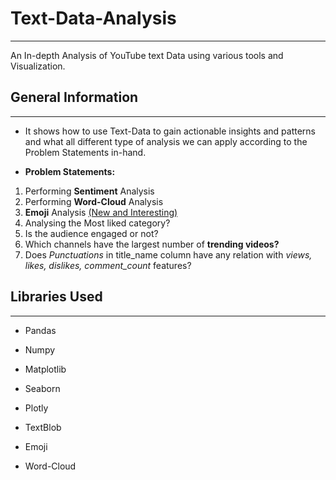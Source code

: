 <h1>Text-Data-Analysis</h1>
<hr><p>An In-depth Analysis of YouTube text Data using various tools and Visualization.</p><h2>General Information</h2>
<hr><ul>
<li>It shows how to use Text-Data to gain actionable insights and patterns and what all different type of analysis we can apply according to the Problem Statements in-hand.</li>
</ul><ul>
<li><strong>Problem Statements:</strong></li>
</ul>
<ol>
<li>Performing <strong>Sentiment</strong> Analysis</li>
<li>Performing <strong>Word-Cloud</strong> Analysis</li>
<li><strong>Emoji</strong> Analysis <ins>(New and Interesting)</ins></li>
<li>Analysing the Most liked category?</li>
<li>Is the audience engaged or not?</li>
<li>Which channels have the largest number of <strong>trending videos?</strong></li>
<li>Does <em>Punctuations</em> in title_name column have any relation with <em>views, likes, dislikes, comment_count</em> features?</li>
</ol><h2>Libraries Used</h2>
<hr><ul>
<li>Pandas</li>
</ul><ul>
<li>Numpy</li>
</ul><ul>
<li>Matplotlib</li>
</ul><ul>
<li>Seaborn</li>
</ul><ul>
<li>Plotly</li>
</ul><ul>
<li>TextBlob</li>
</ul><ul>
<li>Emoji</li>
</ul><ul>
<li>Word-Cloud</li>
</ul>
